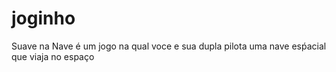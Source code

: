 # joginho
Suave na Nave é um jogo na qual voce e sua dupla pilota uma nave esṕacial que viaja no espaço 
